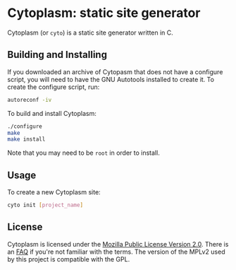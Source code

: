 # Cytoplasm: static site generator

Cytoplasm (or `cyto`) is a static site generator written in C.

## Building and Installing

If you downloaded an archive of Cytopasm that does not have a configure script,
you will need to have the GNU Autotools installed to create it. To create the
configure script, run:

```sh
autoreconf -iv
```

To build and install Cytoplasm:

```sh
./configure
make
make install
```

Note that you may need to be `root` in order to install.

## Usage

To create a new Cytoplasm site:

```sh
cyto init [project_name]
```

## License

Cytoplasm is licensed under the
[Mozilla Public License Version 2.0](https://www.mozilla.org/en-US/MPL/2.0/).
There is an [FAQ](https://www.mozilla.org/en-US/MPL/2.0/FAQ/) if you're not
familiar with the terms. The version of the MPLv2 used by this project is
compatible with the GPL.
